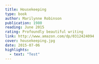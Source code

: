 ```yaml
---
title: Housekeeping
type: book
author: Marilynne Robinson
publication: 1980
reading: June 2015
rating: Profoundly beautiful writing
link: http://www.amazon.com/dp/0312424094
cover: housekeeping.jpg
date: 2015-07-06
highlights:
  - text: "Test"
---
```

